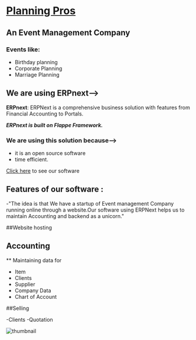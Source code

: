 # [Planning Pros](https://46867a9007f2.ngrok.io/planning-pros)
## An Event Management Company
### Events like:
- Birthday planning
- Corporate Planning
- Marriage Planning

## We are using ERPnext-->
**ERPnext**: ERPNext is a comprehensive business solution with features from Financial Accounting to Portals.

***ERPnext is built on Flappe Framework.***

### We are using this solution because-->
- it is an open source software 
- time efficient. 

[Click here](https://46867a9007f2.ngrok.io/planning-pros) to see our software

## Features of our software :
-"The idea is that We have a startup of Event management Company running online through a website.Our software using ERPNext helps us to maintain Accounting and backend as a unicorn."

##Website hosting
## Accounting 
** Maintaining data for
- Item
- Clients 
- Supplier
- Company Data
- Chart of Account

##Selling

-Clients
-Quotation

![thumbnail](https://user-images.githubusercontent.com/57444962/110230010-a7310780-7f33-11eb-889b-c551493b7307.jpg#thumbnail)












